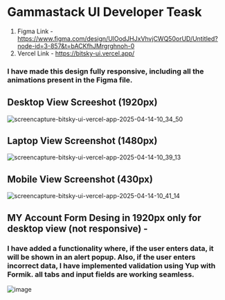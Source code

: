 # Gammastack UI Developer Teask 

1) Figma Link - https://www.figma.com/design/UlOodJHJxVhvjCWQ50orUD/Untitled?node-id=3-857&t=bACKfhJMrgrghnoh-0
2) Vercel Link - https://bitsky-ui.vercel.app/

### I have made this design fully responsive, including all the animations present in the Figma file.

## Desktop View Screeshot (1920px)
![screencapture-bitsky-ui-vercel-app-2025-04-14-10_34_50](https://github.com/user-attachments/assets/d3fdb3a9-c244-43ae-aa8e-8531450a1fe0)



## Laptop View Screenshot (1480px)
![screencapture-bitsky-ui-vercel-app-2025-04-14-10_39_13](https://github.com/user-attachments/assets/40196fea-130a-40e9-9a7d-c3e8d6f1dc18)



## Mobile View Screenshot (430px)
![screencapture-bitsky-ui-vercel-app-2025-04-14-10_41_14](https://github.com/user-attachments/assets/73e393c2-fb68-49c2-b376-0528dd685495)


## MY Account Form Desing in 1920px only for desktop view  (not responsive) - 
### I have added a functionality where, if the user enters data, it will be shown in an alert popup. Also, if the user enters incorrect data, I have implemented validation using Yup with Formik. all tabs and input fields are working seamless.


![image](https://github.com/user-attachments/assets/b5b8f015-0c03-49ce-8113-bc3f3c866e01)
